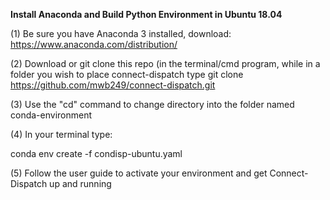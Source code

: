 **Install Anaconda and Build Python Environment in Ubuntu 18.04**

(1) Be sure you have Anaconda 3 installed, download: https://www.anaconda.com/distribution/

(2) Download or git clone this repo (in the terminal/cmd program, while in a folder you wish to place connect-dispatch 
type git clone https://github.com/mwb249/connect-dispatch.git

(3) Use the "cd" command to change directory into the folder named conda-environment

(4) In your terminal type:

conda env create -f condisp-ubuntu.yaml

(5) Follow the user guide to activate your environment and get Connect-Dispatch up and running
